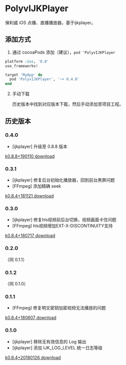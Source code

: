 # PolyvIJKPlayer
保利威 iOS 点播、直播播放器，基于ijkplayer。

## 添加方式

1. 通过 cocoaPods 添加（建议），`pod 'PolyvIJKPlayer`

```ruby
platform :ios, '8.0'
use_frameworks!

target 'MyApp' do
  pod 'PolyvIJKPlayer', '~> 0.4.0'
end
```

2. 手动下载

   历史版本中找到对应版本下载，然后手动添加至项目工程。

## 历史版本

### 0.4.0

- [ijkplayer] 升级至 0.8.8 版本

[k0.8.8+190110 download](http://repo.polyv.net/ios/download/ijkplayer/vod/IJKMediaFramework-k0.8.8+190110.zip)

### 0.3.1

- [ijkplayer] 修复后台初始化播放器，回到前台黑屏问题
- [FFmpeg] 添加精确 seek

[k0.8.4+181121 download](http://repo.polyv.net/ios/download/ijkplayer/vod/IJKMediaFramework-k0.8.4+181121.zip)

### 0.3.0

- [ijkplayer] 修复hls视频前后台切换，视频画面卡住问题
- [FFmpeg] hls视频增加EXT-X-DISCONTINUITY支持

[k0.8.4+180717 download](http://repo.polyv.net/ios/download/ijkplayer/vod/IJKMediaFramework-k0.8.4+180717.zip)

### 0.2.0

（同 0.1.1）

### 0.1.2

（同 0.1.0）

### 0.1.1

- [FFmpeg] 修复明文密钥加密视频无法播放的问题

[k0.8.4+180607 download](http://repo.polyv.net/ios/download/ijkplayer/vod/IJKMediaFramework-k0.8.4+180607.zip)

### 0.1.0

- [ijkplayer] 移除无有效信息的 Log 输出
- [ijkplayer] 添加 IJK_LOG_LEVEL 统一日志等级

[k0.8.4+20180126 download](http://repo.polyv.net/ios/download/ijkplayer/vod/ff3.3-ijk0.8.4-plv01-180126/IJKMediaFramework_0.8.4+20180126.zip)
